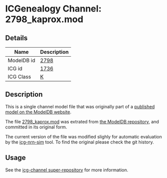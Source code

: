 # ICGenealogy Channel: 2798\_kaprox.mod

## Details

Name | Description
---- | -----------
ModelDB id | [2798](http://senselab.med.yale.edu/ModelDB/ShowModel.cshtml?model=2798)
ICG id | [1736](http://icg.neurotheory.ox.ac.uk/channels/1/1736)
ICG Class | [K](http://icg.neurotheory.ox.ac.uk/channels/1)

## Description

This is a single channel model file that was originally part of a [published model on the ModelDB website](http://senselab.med.yale.edu/mModelDB/ShowModel.cshtml?model=2798).


The file [2798\_kaprox.mod](2798_kaprox.mod) was extrated from [the ModelDB repository](http://senselab.med.yale.edu/ModelDB/ShowModel.cshtml?model=2798), and committed in its original form.

The current version of the file was modified slighly for automatic evaluation by the [icg-nrn-sim](https://github.com/icgenealogy/icg-nrn-sim) tool. To find the original please check the git history.


## Usage

See the [icg-channel super-repository](https://github.com/icgenealogy/icg-channels) for more information.